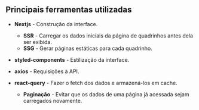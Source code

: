 ## Principais ferramentas utilizadas

- **Nextjs** - Construção da interface.
  - **SSR** - Carregar os dados iniciais da página de quadrinhos antes dela ser exibida.
  - **SSG** - Gerar páginas estáticas para cada quadrinho.
- **styled-components** - Estilização da interface.

- **axios** - Requisições à API.
- **react-query** - Fazer o fetch dos dados e armazená-los em cache.
  - **Paginação** - Evitar que os dados de uma página já acessada sejam carregados novamente. 

